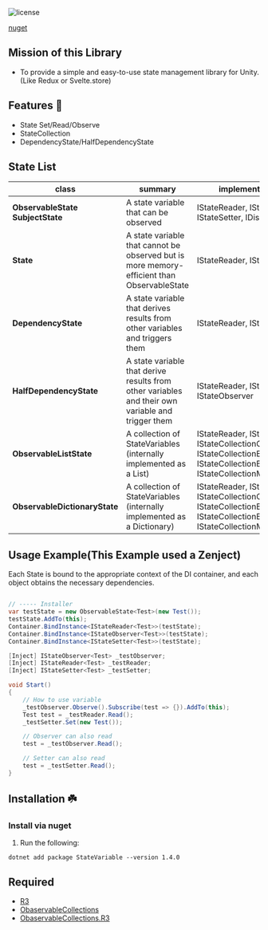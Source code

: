 ![license](https://img.shields.io/github/license/tanitaka-tech/StateVariable)

[nuget](https://www.nuget.org/packages/StateVariable/)

## Mission of this Library
- To provide a simple and easy-to-use state management library for Unity.(Like Redux or Svelte.store)

## Features 🌟
- State Set/Read/Observe
- StateCollection
- DependencyState/HalfDependencyState

## State List

| class                                   | summary                                                                                           | implements interface                                                                                                                                                                              |
|-----------------------------------------|---------------------------------------------------------------------------------------------------| ------------------------------------------------------------------------------------------------------------------------------------------------------------------------------------------------- |
| **ObservableState**  <br/>**SubjectState** | A state variable that can be observed                                                             | IStateReader, IStateObserver, IStateSetter, IDisposable                                                                                                                                  |
| **State**                            | A state variable that cannot be observed but is more memory-efficient than ObservableState        | IStateReader, IStateSetter                                                                                                                                                                  |
| **DependencyState**                  | A state variable that derives results from other variables and triggers them                      | IStateReader, IStateObserver                                                                                                                                                                |
| **HalfDependencyState**              | A state variable that derive results from other variables and their own variable and trigger them | IStateReader, IStateSetter, IStateObserver                                                                                                                                                                |
| **ObservableListState**              | A collection of StateVariables (internally implemented as a List)                                 | IStateReader, IStateSetter, IStateCollectionObserver, IStateCollectionElementObserver, IStateCollectionElementSetter, IStateCollectionModifier                                  |
| **ObservableDictionaryState**        | A collection of StateVariables (internally implemented as a Dictionary)                           | IStateReader, IStateSetter, IStateCollectionObserver, IStateCollectionElementObserver, IStateCollectionElementSetter, IStateCollectionModifier                                  |

## Usage Example(This Example used a Zenject)

Each State is bound to the appropriate context of the DI container, and each object obtains the necessary dependencies.

``` csharp

// ----- Installer
var testState = new ObservableState<Test>(new Test());
testState.AddTo(this);
Container.BindInstance<IStateReader<Test>>(testState);
Container.BindInstance<IStateObserver<Test>>(testState);
Container.BindInstance<IStateSetter<Test>>(testState);

```

``` csharp
[Inject] IStateObserver<Test> _testObserver;
[Inject] IStateReader<Test> _testReader;
[Inject] IStateSetter<Test> _testSetter;

void Start()
{
    // How to use variable
    _testObserver.Observe().Subscribe(test => {}).AddTo(this);
    Test test = _testReader.Read();
    _testSetter.Set(new Test());

    // Observer can also read
    test = _testObserver.Read();

    // Setter can also read
    test = _testSetter.Read();
}

```

## Installation ☘️

### Install via nuget
1. Run the following:
```
dotnet add package StateVariable --version 1.4.0
```

## Required
- [R3](https://github.com/Cysharp/R3)
- [ObaservableCollections](https://github.com/Cysharp/ObservableCollections)
- [ObaservableCollections.R3](https://github.com/Cysharp/ObservableCollections/tree/master/src/ObservableCollections.R3)
